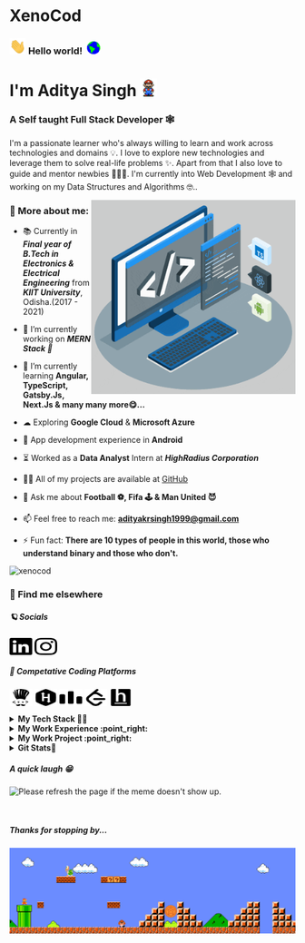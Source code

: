 # XenoCod
### <img src="https://github.com/XenoCod/XenoCod/blob/main/gifs/Hi.gif" width="29px"> **Hello world!** &nbsp;<img src="https://github.com/XenoCod/XenoCod/blob/main/gifs/Earth.gif" width="24px">
# I'm Aditya Singh&nbsp;<img src="https://github.com/XenoCod/XenoCod/blob/main/gifs/Mario_Hello_Big.gif" width="30px">
<h3 align="left">A Self taught Full Stack Developer 🕸</h3>

<p align="left"> I'm a passionate learner who's always willing to learn and work across technologies and domains 💡. I love to explore new technologies and leverage them to solve real-life problems ✨. Apart from that I also love to guide and mentor newbies 👨🏻‍💻. I'm currently into Web Development 🕸️ and working on my Data Structures and Algorithms 🤓..</p>

<img align="right" alt="GIF" src="https://github.com/XenoCod/XenoCod/blob/main/gifs/techstack.gif" width="360px"/>

<h3>🧐 More about me: </h3>

- 📚 Currently in ***Final year of B.Tech in Electronics & Electrical Engineering*** from ***KIIT University***, Odisha.(2017 - 2021)

- 🔭 I’m currently working on ***MERN Stack 🚀***

- 🌱 I’m currently learning **Angular, TypeScript, Gatsby.Js, Next.Js & many many more😋...**

- ☁ Exploring **Google Cloud** & **Microsoft Azure**

- 🚀 App development experience in **Android**

- ⏳ Worked as a **Data Analyst** Intern at ***HighRadius Corporation***

- 👨‍💻 All of my projects are available at [GitHub](https://github.com/XenoCod?tab=repositories)

- 💬 Ask me about **Football ⚽, Fifa 🕹 & Man United 😈**

- 📫 Feel free to reach me: **adityakrsingh1999@gmail.com**

- ⚡ Fun fact: **There are 10 types of people in this world, those who understand binary and those who don't.**

<p align="left"> <img src="https://komarev.com/ghpvc/?username=xenocod&label=Profile%20views&color=0e75b6&style=flat" alt="xenocod" /> </p>

<h3 align="left">📢 Find me elsewhere</h3>
<p align="left">
<h5 align="left">🪐 Socials</h5>
<a href="https://linkedin.com/in/aditya-singh-8430771a8/" target="blank"><img align="center" src="https://github.com/XenoCod/XenoCod/blob/main/gifs/linkedin.svg" alt="https://www.linkedin.com/in/aditya-singh-8430771a8/" height="30" width="40" /></a>
<a href="https://www.instagram.com/ur_new_neighbour/" target="blank"><img align="center" src="https://github.com/XenoCod/XenoCod/blob/main/gifs/instagram.svg" alt="https://www.instagram.com/ur_new_neighbour/" height="30" width="40" /></a>
</p>
<p align="left">
<h5 align="left">🏅 Competative Coding Platforms</h5>
<a href="https://www.codechef.com/users/spy_ker" target="blank"><img align="center" src="https://github.com/XenoCod/XenoCod/blob/main/gifs/codechef.svg" alt="https://www.codechef.com/users/spy_ker" height="30" width="40" /></a>
<a href="https://www.hackerrank.com/adityakrsingh191" target="blank"><img align="center" src="https://github.com/XenoCod/XenoCod/blob/main/gifs/hackerrank.svg" alt="https://www.hackerrank.com/adityakrsingh191" height="30" width="40" /></a>
<a href="https://codeforces.com/profile/fallen_c0der" target="blank"><img align="center" src="https://github.com/XenoCod/XenoCod/blob/main/gifs/codeforces.svg" alt="https://codeforces.com/profile/fallen_c0der" height="30" width="40" /></a>
<a href="https://www.leetcode.com/warrior_spirit" target="blank"><img align="center" src="https://github.com/XenoCod/XenoCod/blob/main/gifs/leetcode.svg" alt="https://leetcode.com/warrior_spirit/" height="30" width="40" /></a>
<a href="https://www.hackerearth.com/@adityakrsingh1999" target="blank"><img align="center" src="https://github.com/XenoCod/XenoCod/blob/main/gifs/hackerearth.svg" alt="http://www.hackerearth.com/@adityakrsingh1999" height="30" width="40" /></a>
</p>

<details>
<summary><b> My Tech Stack 👨‍💻 </b></summary>
<p align="left"> 
	<h3 align="left">Programming Languages</h3>
	<a href="https://www.python.org" target="_blank"> <img src="https://raw.githubusercontent.com/devicons/devicon/master/icons/python/python-original.svg" alt="python" width="82px" height="52px" padding= "10px"/> </a> 
	<a href="https://www.java.com" target="_blank"> <img src="https://raw.githubusercontent.com/devicons/devicon/master/icons/java/java-original.svg" alt="java" width="82px" height="52px" padding= "10px"/> </a> 
	<a href="https://developer.mozilla.org/en-US/docs/Web/JavaScript" target="_blank"> <img src="https://raw.githubusercontent.com/devicons/devicon/master/icons/javascript/javascript-original.svg" alt="javascript" width="82px" height="52px" padding= "10px"/> </a> 
	<hr>
	<h3 align="left">Frontend Development</h3>
	<a href="https://www.w3.org/html/" target="_blank"> <img src="https://raw.githubusercontent.com/devicons/devicon/master/icons/html5/html5-original-wordmark.svg" alt="html5" width="82px" height="52px" padding= "10px"/> </a> 
	<a href="https://www.w3schools.com/css/" target="_blank"> <img src="https://raw.githubusercontent.com/devicons/devicon/master/icons/css3/css3-original-wordmark.svg" alt="css3" width="82px" height="52px" padding= "10px"/> </a> 
	<a href="https://reactjs.org/" target="_blank"> <img src="https://raw.githubusercontent.com/devicons/devicon/master/icons/react/react-original-wordmark.svg" alt="react" width="82px" height="52px" padding= "10px"/> </a> 
	<a href="https://getbootstrap.com" target="_blank"> <img src="https://raw.githubusercontent.com/devicons/devicon/master/icons/bootstrap/bootstrap-plain-wordmark.svg" alt="bootstrap" width="82px" height="52px" padding= "10px"/> </a> 
	<a href="https://tailwindcss.com/" target="_blank"> <img src="https://www.vectorlogo.zone/logos/tailwindcss/tailwindcss-icon.svg" alt="tailwind" width="82px" height="52px" padding= "10px"/> </a> 
	<a href="https://pugjs.org" target="_blank"> <img src="https://cdn.worldvectorlogo.com/logos/pug.svg" alt="pug" width="82px" height="52px" padding= "10px"/> </a> 
	<hr>
	<h3 align="left">Backend Development</h3>
	<a href="https://nodejs.org" target="_blank"> <img src="https://raw.githubusercontent.com/devicons/devicon/master/icons/nodejs/nodejs-original-wordmark.svg" alt="nodejs" width="82px" height="52px" padding= "10px"/> </a> 
	<a href="https://expressjs.com" target="_blank"> <img src="https://raw.githubusercontent.com/devicons/devicon/master/icons/express/express-original-wordmark.svg" alt="express" width="82px" height="52px" padding= "10px"/> </a> 
	<hr>
	<h3 align="left">Mobile App Development</h3>
	<a href="https://developer.android.com" target="_blank"> <img src="https://raw.githubusercontent.com/devicons/devicon/master/icons/android/android-original-wordmark.svg" alt="android" width="82px" height="52px" padding= "10px"/> </a> 
	<hr>
	<h3 align="left">AI/ML</h3>
	<a href="https://opencv.org/" target="_blank"> <img src="https://www.vectorlogo.zone/logos/opencv/opencv-icon.svg" alt="opencv" width="82px" height="52px" padding= "10px"/> </a> 
	<a href="https://scikit-learn.org/" target="_blank"> <img src="https://upload.wikimedia.org/wikipedia/commons/0/05/Scikit_learn_logo_small.svg" alt="scikit_learn" width="92px" height="52px" padding= "10px"/> </a> 
	<hr>
	<h3 align="left">Database</h3>
	<a href="https://www.mongodb.com/" target="_blank"> <img src="https://raw.githubusercontent.com/devicons/devicon/master/icons/mongodb/mongodb-original-wordmark.svg" alt="mongodb" width="82px" height="52px" padding= "10px"/> </a> 
	<a href="https://www.postgresql.org" target="_blank"> <img src="https://raw.githubusercontent.com/devicons/devicon/master/icons/postgresql/postgresql-original-wordmark.svg" alt="postgresql" width="82px" height="52px" padding= "10px"/> </a> 
	<hr>
	<h3 align="left">DevOps</h3>
	<a href="https://aws.amazon.com" target="_blank"> <img src="https://raw.githubusercontent.com/devicons/devicon/master/icons/amazonwebservices/amazonwebservices-original-wordmark.svg" alt="aws" width="82px" height="52px" padding= "10px"/> </a> 
	<a href="https://cloud.google.com" target="_blank"> <img src="https://www.vectorlogo.zone/logos/google_cloud/google_cloud-icon.svg" alt="gcp" width="52px" height="52px" padding= "10px"/> </a> 
	<hr>
	<h3 align="left">Softwares</h3>
	<a href="https://www.mathworks.com/" target="_blank"> <img src="https://raw.githubusercontent.com/simple-icons/simple-icons/master/icons/mathworks.svg" alt="matlab" width="82px" height="52px" padding= "10px"/> </a> 
	<a href="https://www.adobe.com/products/xd.html" target="_blank"> <img src="https://cdn.worldvectorlogo.com/logos/adobe-xd.svg" alt="xd" width="82px" height="52px" padding= "10px"/> </a> 
	<a href="https://postman.com" target="_blank"> <img src="https://www.vectorlogo.zone/logos/getpostman/getpostman-icon.svg" alt="postman" width="52px" height="52px" padding= "10px"/> </a> 
	<hr>
	<h3 align="left">Others</h3>
	<a href="https://git-scm.com/" target="_blank"> <img src="https://www.vectorlogo.zone/logos/git-scm/git-scm-icon.svg" alt="git" width="82px" height="52px" padding= "10px"/> </a> 
	<hr>
</p>

</details>

<details>
<summary><b> My Work Experience :point_right: </b></summary>
<table>
  <thead>
    <tr>
      	<th>Job Name</th>
	<th>Organization</th>
      	<th>Roles & responsibilities</th>
      	<th>Duration</th>
	</tr>
  </thead>
  <tbody>
  	<tr>
      	<td><b>Full Stack Software Developer</b></td>
	<td><a href="https://www.cognizant.com/" target="_blank" >Cognizant</a></td>
      	<td>Building Frontend for Web applications</td>
      	<td>January 2021 - Present</td>
    	</tr>
	<tr>
      	<td><b>Data Analyst Intern</a> </b></td>
	<td><a href="https://www.highradius.com/" target="_blank" >HighRadius Corporation</a></td>
      	<td>Building Dashboards based on clients data.</td>
      	<td>April 2020 - June 2020</td>
    	</tr>
    	<tr>
      	<td><b>Data Analyst Intern</a></b></td>
	<td><a href="https://home.kpmg/xx/en/home.html" target="_blank" >KPMG India</a></td>
      	<td>Filtering & building dashboards using Tableau.</td>
      	<td>July 2020 - August 2020</td>
    	</tr>
	<tr>
      	<td><b>Expert at Chegg</a> </b></td>
	<td><a onclick="window.open(this.href,'_blank');return false;" href="https://www.chegg.com/" >Chegg India</a></td>
      	<td>Solving questions.</td>
      	<td>Dec 2019 - March 2020</td>
    	</tr>
	
  </tbody>
</table>
</details>

<details>
<summary><b> My Work Project :point_right:</b></summary>
<table>
  <thead>
    <tr>
      <th>Project Name</th>
      <th>Technologies used</th>
      <th>Description</th>
	<th>Difficulty</th>
    </tr>
  </thead>
  <tbody>
	   <tr>
      	<td><a href= "https://xenocod.github.io/Restaurant-page/index.html" target="_blank">Restaurant Website</td>
      	<td>HTML, CSS</td>
      	<td>A simple responsive Landing page for an Restaurant.</td>
	<td>⭐</td>
    	</tr>
    	<tr>
      	<td><a href="https://xenocod.github.io/School-Library/index.html">School Library</a></td>
      	<td>HTML, CSS, JavaScript</td>
	<td>A Responsive web library app which keeps the logs of the books issued & return from the library.</td>
	<td>⭐</td>
    	</tr>
	<tr>
      	<td>COVID 19 Spread Map</td>
      	<td>HTML, CSS, Javascript</td>
      	<td>A website which displays the confirmed cases count all over the world.</td>
	<td>⭐</td>
   	 </tr>
	<tr>
      	<td><a href= "https://xenocod.github.io/JS-Calculator/index.html" target="_blank">Calculator</td>
      	<td>HTML, CSS, JavaScript</td>
      	<td>A simple Calculator built using HTML, CSS, JavaScript.</td>
	<td>⭐⭐</td>
    	</tr>
	<tr>
      	<td><a href="https://xenocod.github.io/News-Website/index.html">News Website</a></td>
      	<td>HTML, CSS, JavaScript</td>
      	<td>A Responsive news website that fetches top news based on the interest entered by the user.</td>
	<td>⭐⭐</td>
    	</tr>
	  <tr>
      <td><a href="https://xenocod.github.io/Cabbie-Cab/index.html" target="_blank">Cabbie-Cab</a></td>
      <td>HTML, CSS, Javascript</td>
      <td>A static Cab booking website which validates the information given by the user with built in regex and proceeds to book a cab accordingly.</td>
	<td>⭐⭐</td>
    </tr>
    	<tr>
      <td><a href="https://xenocod.github.io/Note-taking-app/index.html" target="_blank">Notes Taking app</a></td>
      <td>HTML, CSS, Javascript</td>
      <td>A web app where user can make, modify notes with an additional Reminder functionality.</td>
	<td>⭐⭐</td>
    </tr>
	  	<tr>
      <td><a href="https://github.com/XenoCod/To-do-Daily" target="_blank">To-do-Daily</a></td>
      <td>React, Javascript</td>
      <td>A responsive to-do list/ Note taking app made with React.</td>
	<td>⭐⭐</td>
    </tr>
	   <tr>
      	<td><a href= "https://xenocod.github.io/Postman-Clone/index.html" target="_blank">Postman Clone</a></td>
      	<td>HTML, CSS, JavaScript</td>
      	<td>A app that is able to process GET and POST requests from the user.</td>
	<td>⭐⭐⭐</td>
    	</tr>
    <tr>
      <td><a href= "https://github.com/XenoCod/Emoji-App">Emoji app</a></td>
      <td>HTML, CSS, JavaScript, React.JS</td>
      <td>Helps the user to identify the emoji entered by him.</td>
	<td>⭐⭐⭐</td>
    </tr>
    <tr>
      <td>Music Academy School website</td>
      <td>HTML, CSS, JavaScript, Pug, Node.js, Express.js, MongoDB, Apache2</td>
      <td>A fully responsive end-to-end website where a user can browse through the website, open different pages & can apply for admisson in the School. </td>
	<td>⭐⭐⭐⭐</td>
    </tr>
  
  </tbody>
</table>
</details>

<details>
<summary><b>Git Stats🤑</b></summary>
<img src='https://github-readme-stats.vercel.app/api?username=xenocod&show_icons=true&theme=tokyonight&count_private=true&line_height=40'  align="left" />
<img src='https://github-readme-stats.vercel.app/api/top-langs/?username=xenocod&theme=tokyonight&hide_langs_below=4' />

[![trophy](https://github-profile-trophy.vercel.app/?username=xenocod&theme=onedark&row=1&column=7)](https://github.com/ryo-ma/github-profile-trophy)

![](https://github-readme-streak-stats.herokuapp.com/?user=xenocod&theme=dark)
</details>

	  

<p align="left">
<h5>A quick laugh 😁</h5>
<img src='https://random-memer.herokuapp.com/' title="Meme" alt="Please refresh the page if the meme doesn't show up." width="300px">

</p>

<br>
<h5>Thanks for stopping by...</h5>
<img src="https://github.com/XenoCod/XenoCod/blob/main/gifs/Mario_Gameplay.gif" alt="Mario Game" width="980">
<br>
